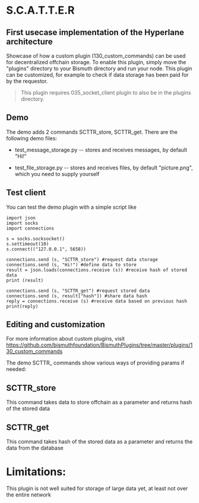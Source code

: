 # S.C.A.T.T.E.R
## First usecase implementation of the Hyperlane architecture

Showcase of how a custom plugin (130_custom_commands) can be used for decentralized offchain storage.
To enable this plugin, simply move the "plugins" directory to your Bismuth directory and run your node.
This plugin can be customized, for example to check if data storage has been paid for by the requestor.

> This plugin requires 035_socket_client plugin to also be in the plugins directory.

## Demo

The demo adds 2 commands SCTTR_store, SCTTR_get. There are the following demo files: 
- test_message_storage.py
-- stores  and receives messages, by default "Hi!"

- test_file_storage.py
-- stores and receives files, by default "picture.png", which you need to supply yourself

## Test client

You can test the demo plugin with a simple script like 
```
import json
import socks
import connections

s = socks.socksocket()
s.settimeout(10)
s.connect(("127.0.0.1", 5658))

connections.send (s, "SCTTR_store") #request data storage
connections.send (s, "Hi!") #define data to store
result = json.loads(connections.receive (s)) #receive hash of stored data
print (result)

connections.send (s, "SCTTR_get") #request stored data
connections.send (s, result["hash"]) #share data hash
reply = connections.receive (s) #receive data based on previous hash
print(reply)
```

## Editing and customization

For more information about custom plugins, visit https://github.com/bismuthfoundation/BismuthPlugins/tree/master/plugins/130_custom_commands

The demo SCTTR_ commands show various ways of providing params if needed:

## SCTTR_store

This command takes data to store offchain as a parameter and returns hash of the stored data

## SCTTR_get

This command takes hash of the stored data as a parameter and returns the data from the database

# Limitations:

This plugin is not well suited for storage of large data yet, at least not over the entire network
